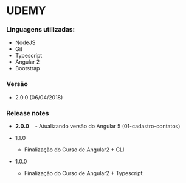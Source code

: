 # UDEMY

### Linguagens utilizadas:
  - NodeJS
  - Git
  - Typescript
  - Angular 2
  - Bootstrap

    
### Versão
  - 2.0.0 (06/04/2018)

### Release notes   

  - **2.0.0**
    - Atualizando versão do Angular 5 (01-cadastro-contatos)

  - 1.1.0
    - Finalização do Curso de Angular2 + CLI
  
  - 1.0.0
    - Finalização do Curso de Angular2 + Typescript
